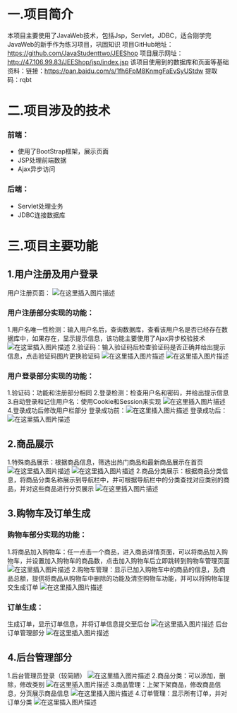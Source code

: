 # 一.项目简介
本项目主要使用了JavaWeb技术，包括Jsp，Servlet，JDBC，适合刚学完JavaWeb的新手作为练习项目，巩固知识
项目GitHub地址：https://github.com/JavaStudenttwo/JEEShop
项目展示网址：http://47.106.99.83/JEEShop/jsp/index.jsp
该项目使用到的数据库和页面等基础资料：链接：https://pan.baidu.com/s/1fh6FpM8KnmgFaEvSyUStdw  提取码：rqbt
# 二.项目涉及的技术
### 前端：
 - 使用了BootStrap框架，展示页面
 - JSP处理前端数据
 - Ajax异步访问
### 后端：
 - Servlet处理业务
 - JDBC连接数据库
# 三.项目主要功能
## 1.用户注册及用户登录
用户注册页面：
![在这里插入图片描述](https://img-blog.csdnimg.cn/20181226215800712.PNG?x-oss-process=image/watermark,type_ZmFuZ3poZW5naGVpdGk,shadow_10,text_aHR0cHM6Ly9ibG9nLmNzZG4ubmV0L2VhZ2xldW5pdmVyc2l0eWV5ZQ==,size_16,color_FFFFFF,t_70)
### 用户注册部分实现的功能：
 1.用户名唯一性检测：输入用户名后，查询数据库，查看该用户名是否已经存在数据库中，如果存在，显示提示信息，该功能主要使用了Ajax异步校验技术
![在这里插入图片描述](https://img-blog.csdnimg.cn/20181226220058834.PNG?x-oss-process=image/watermark,type_ZmFuZ3poZW5naGVpdGk,shadow_10,text_aHR0cHM6Ly9ibG9nLmNzZG4ubmV0L2VhZ2xldW5pdmVyc2l0eWV5ZQ==,size_16,color_FFFFFF,t_70)
 2.验证码：输入验证码后检查验证码是否正确并给出提示信息，点击验证码图片更换验证码
 ![在这里插入图片描述](https://img-blog.csdnimg.cn/20181226220459429.PNG?x-oss-process=image/watermark,type_ZmFuZ3poZW5naGVpdGk,shadow_10,text_aHR0cHM6Ly9ibG9nLmNzZG4ubmV0L2VhZ2xldW5pdmVyc2l0eWV5ZQ==,size_16,color_FFFFFF,t_70)
 ![在这里插入图片描述](https://img-blog.csdnimg.cn/20181226220510753.PNG?x-oss-process=image/watermark,type_ZmFuZ3poZW5naGVpdGk,shadow_10,text_aHR0cHM6Ly9ibG9nLmNzZG4ubmV0L2VhZ2xldW5pdmVyc2l0eWV5ZQ==,size_16,color_FFFFFF,t_70)
### 用户登录部分实现的功能：
 1.验证码：功能和注册部分相同
 2.登录检测：检查用户名和密码，并给出提示信息
 3.自动登录和记住用户名：使用Cookie和Session来实现
![在这里插入图片描述](https://img-blog.csdnimg.cn/2018122622085610.PNG?x-oss-process=image/watermark,type_ZmFuZ3poZW5naGVpdGk,shadow_10,text_aHR0cHM6Ly9ibG9nLmNzZG4ubmV0L2VhZ2xldW5pdmVyc2l0eWV5ZQ==,size_16,color_FFFFFF,t_70)
4.登录成功后修改用户栏部分
 登录成功前：![在这里插入图片描述](https://img-blog.csdnimg.cn/20181226221827165.PNG?x-oss-process=image/watermark,type_ZmFuZ3poZW5naGVpdGk,shadow_10,text_aHR0cHM6Ly9ibG9nLmNzZG4ubmV0L2VhZ2xldW5pdmVyc2l0eWV5ZQ==,size_16,color_FFFFFF,t_70)
 登录成功后：
![在这里插入图片描述](https://img-blog.csdnimg.cn/20181226221818394.PNG?x-oss-process=image/watermark,type_ZmFuZ3poZW5naGVpdGk,shadow_10,text_aHR0cHM6Ly9ibG9nLmNzZG4ubmV0L2VhZ2xldW5pdmVyc2l0eWV5ZQ==,size_16,color_FFFFFF,t_70)

## 2.商品展示
1.特殊商品展示：根据商品信息，筛选出热门商品和最新商品展示在首页
![在这里插入图片描述](https://img-blog.csdnimg.cn/20181226222306947.PNG?x-oss-process=image/watermark,type_ZmFuZ3poZW5naGVpdGk,shadow_10,text_aHR0cHM6Ly9ibG9nLmNzZG4ubmV0L2VhZ2xldW5pdmVyc2l0eWV5ZQ==,size_16,color_FFFFFF,t_70)
![在这里插入图片描述](https://img-blog.csdnimg.cn/20181226222315591.PNG?x-oss-process=image/watermark,type_ZmFuZ3poZW5naGVpdGk,shadow_10,text_aHR0cHM6Ly9ibG9nLmNzZG4ubmV0L2VhZ2xldW5pdmVyc2l0eWV5ZQ==,size_16,color_FFFFFF,t_70)
2.商品分类展示：根据商品分类信息，将商品分类名称展示到导航栏中，并可根据导航栏中的分类查找对应类别的商品，并对这些商品进行分页展示
![在这里插入图片描述](https://img-blog.csdnimg.cn/20181226222532632.PNG?x-oss-process=image/watermark,type_ZmFuZ3poZW5naGVpdGk,shadow_10,text_aHR0cHM6Ly9ibG9nLmNzZG4ubmV0L2VhZ2xldW5pdmVyc2l0eWV5ZQ==,size_16,color_FFFFFF,t_70)
## 3.购物车及订单生成
### 购物车部分实现的功能：
1.将商品加入购物车：任一点击一个商品，进入商品详情页面，可以将商品加入购物车，并设置加入购物车的商品数，点击加入购物车后立即跳转到购物车管理页面
![在这里插入图片描述](https://img-blog.csdnimg.cn/20181226223719638.PNG?x-oss-process=image/watermark,type_ZmFuZ3poZW5naGVpdGk,shadow_10,text_aHR0cHM6Ly9ibG9nLmNzZG4ubmV0L2VhZ2xldW5pdmVyc2l0eWV5ZQ==,size_16,color_FFFFFF,t_70)
2.购物车管理：显示已加入购物车中的商品的信息，及商品总额，提供将商品从购物车中删除的功能及清空购物车功能，并可以将购物车提交生成订单
![在这里插入图片描述](https://img-blog.csdnimg.cn/20181226223801513.PNG?x-oss-process=image/watermark,type_ZmFuZ3poZW5naGVpdGk,shadow_10,text_aHR0cHM6Ly9ibG9nLmNzZG4ubmV0L2VhZ2xldW5pdmVyc2l0eWV5ZQ==,size_16,color_FFFFFF,t_70)
### 订单生成：
生成订单，显示订单信息，并将订单信息提交至后台
![在这里插入图片描述](https://img-blog.csdnimg.cn/20181226224152923.PNG?x-oss-process=image/watermark,type_ZmFuZ3poZW5naGVpdGk,shadow_10,text_aHR0cHM6Ly9ibG9nLmNzZG4ubmV0L2VhZ2xldW5pdmVyc2l0eWV5ZQ==,size_16,color_FFFFFF,t_70)
后台订单管理部分
![在这里插入图片描述](https://img-blog.csdnimg.cn/20181226224443720.PNG?x-oss-process=image/watermark,type_ZmFuZ3poZW5naGVpdGk,shadow_10,text_aHR0cHM6Ly9ibG9nLmNzZG4ubmV0L2VhZ2xldW5pdmVyc2l0eWV5ZQ==,size_16,color_FFFFFF,t_70)
## 4.后台管理部分
1.后台管理员登录（较简陋）
![在这里插入图片描述](https://img-blog.csdnimg.cn/20181226224757948.PNG?x-oss-process=image/watermark,type_ZmFuZ3poZW5naGVpdGk,shadow_10,text_aHR0cHM6Ly9ibG9nLmNzZG4ubmV0L2VhZ2xldW5pdmVyc2l0eWV5ZQ==,size_16,color_FFFFFF,t_70)
2.商品分类：可以添加，删除，修改类别
![在这里插入图片描述](https://img-blog.csdnimg.cn/20181226224954907.PNG?x-oss-process=image/watermark,type_ZmFuZ3poZW5naGVpdGk,shadow_10,text_aHR0cHM6Ly9ibG9nLmNzZG4ubmV0L2VhZ2xldW5pdmVyc2l0eWV5ZQ==,size_16,color_FFFFFF,t_70)
3.商品管理：上架下架商品，修改商品信息，分页展示商品信息
![在这里插入图片描述](https://img-blog.csdnimg.cn/2018122622512067.PNG?x-oss-process=image/watermark,type_ZmFuZ3poZW5naGVpdGk,shadow_10,text_aHR0cHM6Ly9ibG9nLmNzZG4ubmV0L2VhZ2xldW5pdmVyc2l0eWV5ZQ==,size_16,color_FFFFFF,t_70)
4.订单管理：显示所有订单，并对订单分类
![在这里插入图片描述](https://img-blog.csdnimg.cn/20181226225243215.PNG?x-oss-process=image/watermark,type_ZmFuZ3poZW5naGVpdGk,shadow_10,text_aHR0cHM6Ly9ibG9nLmNzZG4ubmV0L2VhZ2xldW5pdmVyc2l0eWV5ZQ==,size_16,color_FFFFFF,t_70)
